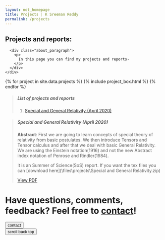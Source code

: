 ```yaml
---
layout: not_homepage
title: Projects | K Sreeman Reddy
permalink: /projects
---
```



<div class="project_list">
  <h2 class="heading center">Projects and reports:</h2>
  <div class="container about_section">
    <div class="row">
      
      <div class="about_paragraph">
        <p>
          In this page you can find my projects and reports-
        </p>
      </div>
    </div>
  </div>
  {% for project in site.data.projects %}
    {% include project_box.html %}
  {% endfor %}
</div>

>##### List of projects and reports
>
>1. [Special and General Relativity (April 2020)](#special-and-general-relativity-april-2020)

>##### Special and General Relativity (April 2020)
>
>**Abstract**: First we are going to learn concepts of special theory of relativity from basic postulates. We then introduce Tensors and Tensor calculus and after that we deal with basic General Relativity. We are using the Einstein notation(1916) and not the new Abstract index notation of Penrose and Rindler(1984).
>
>It is an Summer of Science(SoS) report. If you want the tex files you can [download here](\files\projects\Special and General Relativity.zip)
>
><a class="waves-effect waves-light btn" href='\files\projects\Special and General Relativity.pdf' target="_blank">View PDF</a> 

<div class="projects-bottom center-align">
  <h1 class="heading">Have questions, comments, feedback? Feel free to <a href="/contact">contact</a>!</h1>
  <div class="row">
    <div class="col m6 offset-m3 s12">
      <div class="row">
        <div class="col s6">
          <a href="/contact"><button type="button" class="fill col s12" name="button">contact</button></a>
        </div>
        <div class="col s6">
          <button type="button" class="fill col s12" id="scroll-top" title="scroll back top" name="button">scroll back top</button>
        </div>
      </div>
    </div>
  </div>
</div>
